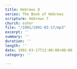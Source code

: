 ```yaml
---
title: Hebrews 8
series: The Book of Hebrews
scripture: Hebrews 7
church: esher
file: "/1991/1991-03-17/mp3"
excerpt: ''
summary: ''
duration: ''
length: ''
date: 1991-03-17T12:00:00+00:00
category: ''

---
```

